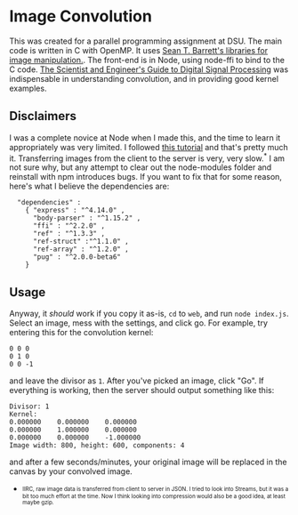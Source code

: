 # Image Convolution
This was created for a parallel programming assignment at DSU.  The main code is written in C with OpenMP.  It uses [Sean T. Barrett's libraries for image manipulation.](https://github.com/nothings/stb).  The front-end is in Node, using node-ffi to bind to the C code.  [The Scientist and Engineer's Guide to Digital Signal Processing](https://www.dspguide.com/) was indispensable in understanding convolution, and in providing good kernel examples.

## Disclaimers
I was a complete novice at Node when I made this, and the time to learn it appropriately was very limited.  I followed [this tutorial](https://nodeaddons.com/getting-your-c-to-the-web-with-node-js/) and that's pretty much it.  Transferring images from the client to the server is very, very slow.<sup>*</sup>  I am not sure why, but any attempt to clear out the node-modules folder and reinstall with npm introduces bugs.  If you want to fix that for some reason, here's what I believe the dependencies are:

```
  "dependencies" :
    { "express" : "^4.14.0" ,
      "body-parser" : "^1.15.2" ,
      "ffi" : "^2.2.0" ,
      "ref" : "^1.3.3" ,
      "ref-struct" :"^1.1.0" ,
      "ref-array" : "^1.2.0" ,
      "pug" : "^2.0.0-beta6"
    }
```
## Usage

Anyway, it *should* work if you copy it as-is, `cd` to `web`, and run `node index.js`.  Select an image, mess with the settings, and click go.  For example, try entering this for the convolution kernel:

```
0 0 0
0 1 0
0 0 -1
```
and leave the divisor as `1`.  After you've picked an image, click "Go".  If everything is working, then the server should output something like this:

```
Divisor: 1
Kernel:
0.000000	0.000000	0.000000	
0.000000	1.000000	0.000000	
0.000000	0.000000	-1.000000	
Image width: 800, height: 600, components: 4
```

and after a few seconds/minutes, your original image will be replaced in the canvas by your convolved image.

* <sub><sup>IIRC, raw image data is transferred from client to server in JSON.  I tried to look into Streams, but it was a bit too much effort at the time.  Now I think looking into compression would also be a good idea, at least maybe gzip.</sup></sub>
